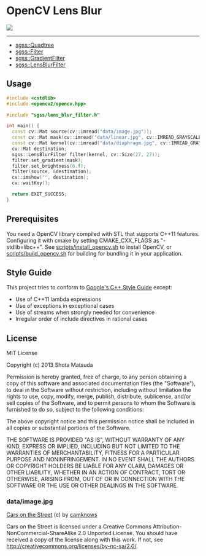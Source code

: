 # OpenCV Lens Blur

![](http://gyazo.com/797e3b939b0c9fc6457084409b2523d0.png)

---

- [sgss::Quadtree](include/sgss/quadtree.h)
- [sgss::Filter](include/sgss/filter.h)
- [sgss::GradientFilter](include/sgss/gradient_filter.h)
- [sgss::LensBlurFilter](include/sgss/lens_blur_filter.h)

## Usage

```cpp
#include <cstdlib>
#include <opencv2/opencv.hpp>

#include "sgss/lens_blur_filter.h"

int main() {
  const cv::Mat source(cv::imread("data/image.jpg"));
  const cv::Mat mask(cv::imread("data/linear.jpg", cv::IMREAD_GRAYSCALE));
  const cv::Mat kernel(cv::imread("data/diaphragm.jpg", cv::IMREAD_GRAYSCALE));
  cv::Mat destination;
  sgss::LensBlurFilter filter(kernel, cv::Size(27, 27));
  filter.set_gradient(mask);
  filter.set_brightness(6.f);
  filter(source, &destination);
  cv::imshow("", destination);
  cv::waitKey();

  return EXIT_SUCCESS;
}
```

## Prerequisites

You need a OpenCV library compiled with STL that supports C++11 features.
Configuring it with cmake by setting CMAKE_CXX_FLAGS as "-stdlib=libc++".
See [scripts/install_opencv.sh](scripts/install_opencv.sh) to install OpenCV,
or [scripts/build_opencv.sh](scripts/build_opencv.sh) for building for bundling
it in your application.

## Style Guide

This project tries to conform to [Google's C++ Style Guide](http://google-styleguide.googlecode.com/svn/trunk/cppguide.xml) except:

- Use of C++11 lambda expressions
- Use of exceptions in exceptional cases
- Use of streams when strongly needed for convenience
- Irregular order of include directives in rational cases

## License


MIT License

Copyright (c) 2013 Shota Matsuda

Permission is hereby granted, free of charge, to any person obtaining a copy
of this software and associated documentation files (the "Software"), to deal
in the Software without restriction, including without limitation the rights
to use, copy, modify, merge, publish, distribute, sublicense, and/or sell
copies of the Software, and to permit persons to whom the Software is
furnished to do so, subject to the following conditions:

The above copyright notice and this permission notice shall be included in
all copies or substantial portions of the Software.

THE SOFTWARE IS PROVIDED "AS IS", WITHOUT WARRANTY OF ANY KIND, EXPRESS OR
IMPLIED, INCLUDING BUT NOT LIMITED TO THE WARRANTIES OF MERCHANTABILITY,
FITNESS FOR A PARTICULAR PURPOSE AND NONINFRINGEMENT. IN NO EVENT SHALL THE
AUTHORS OR COPYRIGHT HOLDERS BE LIABLE FOR ANY CLAIM, DAMAGES OR OTHER
LIABILITY, WHETHER IN AN ACTION OF CONTRACT, TORT OR OTHERWISE, ARISING FROM,
OUT OF OR IN CONNECTION WITH THE SOFTWARE OR THE USE OR OTHER DEALINGS IN
THE SOFTWARE.

### data/image.jpg

[Cars on the Street](http://www.flickr.com/photos/camknows/9320258091/)
(c) by [camknows](http://www.flickr.com/photos/camknows/)

Cars on the Street is licensed under a Creative Commons 
Attribution-NonCommercial-ShareAlike 2.0 Unported License.
You should have received a copy of the license along with this
work. If not, see <http://creativecommons.org/licenses/by-nc-sa/2.0/>.
